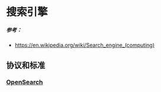 # 搜索引擎

##### 参考：
- https://en.wikipedia.org/wiki/Search_engine_(computing)

## 协议和标准

### [OpenSearch](OpenSearch)
